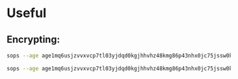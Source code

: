 # Useful

## Encrypting:

```bash
sops --age age1mq6usjzvvxvcp7tl03yjdqd0kgjhhvhz48kmg86p43nhx0jc75jssw0kfn --encrypt --encrypted-regex '^(data|stringData)$' --in-place 
```

```bash
sops --age age1mq6usjzvvxvcp7tl03yjdqd0kgjhhvhz48kmg86p43nhx0jc75jssw0kfn --encrypt --encrypted-regex '^(annotations)$' --in-place 
```